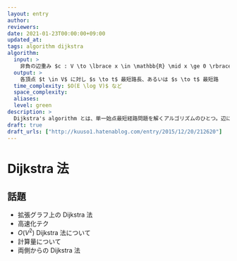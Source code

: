 ```yaml
---
layout: entry
author:
reviewers:
date: 2021-01-23T00:00:00+09:00
updated_at:
tags: algorithm dijkstra
algorithm:
  input: >
    非負の辺重み $c : V \to \lbrace x \in \mathbb{R} \mid x \ge 0 \rbrace$ 付き有向グラフ $G = (V, E)$ および頂点 $s \in V$
  output: >
    各頂点 $t \in V$ に対し $s \to t$ 最短路長、あるいは $s \to t$ 最短路
  time_complexity: $O(E \log V)$ など
  space_complexity:
  aliases:
  level: green
description: >
  Dijkstra's algorithm とは、単一始点最短経路問題を解くアルゴリズムのひとつ。辺に非負の重みが付いた有向グラフ $G$ と頂点 $s$ が与えられたとき、$s$ を始点とする $s \to t$ 最短経路をすべての頂点 $t$ に対して $O(E \log V)$ などで求める。コストが非負という仮定をもとに動的計画法を利用する。
draft: true
draft_urls: ["http://kuuso1.hatenablog.com/entry/2015/12/20/212620"]
---
```


# Dijkstra 法

## 話題

-   拡張グラフ上の Dijkstra 法
-   高速化テク
-   $O(V^2)$ Dijkstra 法について
-   計算量について
-   両側からの Dijkstra 法
